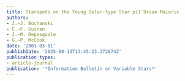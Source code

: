 ```yaml
---
title: Starspots on the Young Solar-type Star pi1̂ Ursae Maioris
authors:
- J.~J. Bochanski
- E.~F. Guinan
- J.~M. Depasquale
- G.~P. McCook
date: '2001-03-01'
publishDate: '2025-08-13T13:45:23.372874Z'
publication_types:
- article-journal
publication: '*Information Bulletin on Variable Stars*'
---
```

